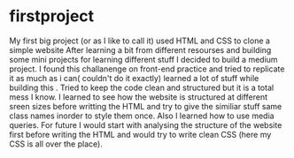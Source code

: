 # firstproject

My first big project (or as I like to call it) used HTML and CSS to clone a simple website
After learning a bit from different resourses and building some mini projects for learning different stuff
I decided to build a medium project. I found this challanenge on front-end practice and tried to replicate it as much as i can( couldn't do it exactly)
learned a lot of stuff while building this .
Tried to keep the code clean and structured but it is a total mess I know.
I learned to see how the website is structured at different sreen sizes before writting the HTML and try to give the similiar stuff same class names
inorder to style them once.
Also I learned how to use media queries.
For future I would start with analysing the structure of the website first before writing the HTML and would try to write clean CSS
(here my CSS is all over the place).
